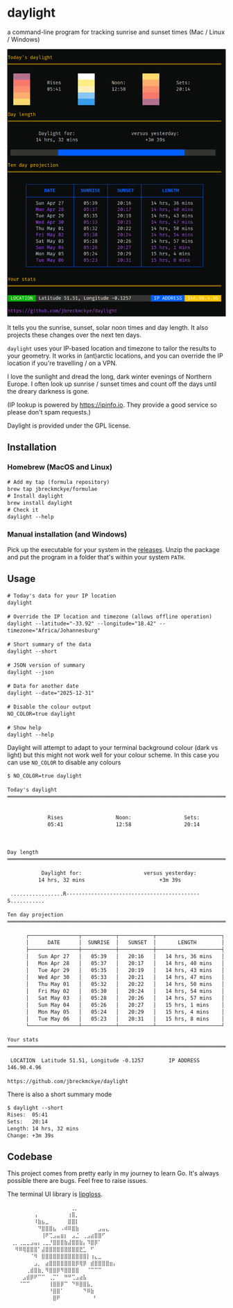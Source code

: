 # daylight

a command-line program for tracking sunrise and sunset times (Mac / Linux / Windows)

![img.png](img.png)

It tells you the sunrise, sunset, solar noon times and day length. It also projects these changes over the
next ten days.

`daylight` uses your IP-based location and timezone to tailor the results to your geometry. It works in (ant)arctic
locations, and you can override the IP location if you're travelling / on a VPN.

I love the sunlight and dread the long, dark winter evenings of Northern Europe. I often look up sunrise / sunset times
and count off the days until the dreary darkness is gone.

(IP lookup is powered by https://ipinfo.io. They provide a good service so please don't spam requests.)

Daylight is provided under the GPL license.

## Installation

### Homebrew (MacOS and Linux)

```shell
# Add my tap (formula repository)
brew tap jbreckmckye/formulae
# Install daylight
brew install daylight
# Check it
daylight --help
```

### Manual installation (and Windows)

Pick up the executable for your system in the [releases](https://github.com/jbreckmckye/daylight/releases).
Unzip the package and put the program in a folder that's within your system `PATH`.

## Usage

```shell
# Today's data for your IP location
daylight

# Override the IP location and timezone (allows offline operation)
daylight --latitude="-33.92" --longitude="18.42" --timezone="Africa/Johannesburg"

# Short summary of the data
daylight --short

# JSON version of summary
daylight --json

# Data for another date
daylight --date="2025-12-31"

# Disable the colour output
NO_COLOR=true daylight

# Show help
daylight --help
```

Daylight will attempt to adapt to your terminal background colour (dark vs light) but this might not work well for your
colour scheme. In this case you can use `NO_COLOR` to disable any colours

```
$ NO_COLOR=true daylight

Today's daylight                                                            
════════════════════════════════════════════════════════════════════════════
                                                                            
                                                                      
             Rises                 Noon:                 Sets:        
             05:41                 12:58                 20:14        
                                                                      
                                                                      
                                                                      
Day length                                                                  
════════════════════════════════════════════════════════════════════════════
                                                                            
           Daylight for:                    versus yesterday:         
          14 hrs, 32 mins                        +3m 39s              
                                                                           
 .................R-------------------------------------------S........... 
                                                                           
Ten day projection                                                          
════════════════════════════════════════════════════════════════════════════
                                                                            
      ┌────────────────┬───────────┬───────────┬─────────────────────┐      
      │      DATE      │  SUNRISE  │   SUNSET  │       LENGTH        │      
      ├────────────────┼───────────┼───────────┼─────────────────────┤      
      │   Sun Apr 27   │   05:39   │   20:16   │   14 hrs, 36 mins   │      
      │   Mon Apr 28   │   05:37   │   20:17   │   14 hrs, 40 mins   │      
      │   Tue Apr 29   │   05:35   │   20:19   │   14 hrs, 43 mins   │      
      │   Wed Apr 30   │   05:33   │   20:21   │   14 hrs, 47 mins   │      
      │   Thu May 01   │   05:32   │   20:22   │   14 hrs, 50 mins   │      
      │   Fri May 02   │   05:30   │   20:24   │   14 hrs, 54 mins   │      
      │   Sat May 03   │   05:28   │   20:26   │   14 hrs, 57 mins   │      
      │   Sun May 04   │   05:26   │   20:27   │   15 hrs, 1 mins    │      
      │   Mon May 05   │   05:24   │   20:29   │   15 hrs, 4 mins    │      
      │   Tue May 06   │   05:23   │   20:31   │   15 hrs, 8 mins    │      
      └────────────────┴───────────┴───────────┴─────────────────────┘      
                                                                            
Your stats                                                                  
════════════════════════════════════════════════════════════════════════════
                                                                            
 LOCATION  Latitude 51.51, Longitude -0.1257        IP ADDRESS  146.90.4.96 
                                                                            
https://github.com/jbreckmckye/daylight                                     

```

There is also a short summary mode

```
$ daylight --short
Rises:  05:41
Sets:   20:14
Length: 14 hrs, 32 mins
Change: +3m 39s
```

## Codebase

This project comes from pretty early in my journey to learn Go. It's always possible there are bugs.
Feel free to raise issues.

The terminal UI library is [lipgloss](https://github.com/charmbracelet/lipgloss).

```
⠀⠀⠀⠀⠀⠀⠀⠀⠀⠀⠀⠀ ⠀⠀⠀⠀⢀⡀⠀⠀⠀⠀⠀⠀⠀⠀⠀⠀⠀
⠀⠀⠀⠀⠀⠀⠀⢠⠀⠀⠀⠀⠀⠀⠀⠀⢰⣿⡀⠀⠀⠀⠀⠀⠀⠀⠀⠀⠀⠀
⠀⠀⠀⠀⠀⠀⠀⠸⣷⣦⣀⠀⠀⠀⠀⠀⣿⣿⡇⠀⠀⠀⠀⠀⠀⠀⠀⠀⠀⠀
⠀⠀⠀⠀⠀⠀⠀⠀⠙⣿⣿⣿⣦⠀⠠⠾⠿⣿⣷⠀⠀⠀⠀⠀⣠⣤⣄⠀⠀⠀
⠀⠀⠀⠀⠀⠀⠀⠀⠀⢸⠟⢉⣠⣤⣶⡆⠀⣠⣈⠀⢀⣠⣴⣿⣿⠋⠀⠀⠀⠀
⠀⢀⡀⢀⣀⣀⣠⣤⡄⢀⣀⡘⣿⣿⣿⣷⣼⣿⣿⣷⡄⠹⣿⡿⠁⠀⠀⠀⠀⠀
⠀⠀⠻⠿⢿⣿⣿⣿⠁⣼⣿⣿⣿⣿⣿⣿⣿⣿⣿⣟⣁⠀⠋⠀⠀⠀⠀⠀⠀⠀
⠀⠀⠀⠀⠀⠀⠈⠻⠀⣿⣿⣿⣿⣿⣿⣿⣿⣿⣿⣿⣿⡇⢰⣄⣀⠀⠀⠀⠀⠀
⠀⠀⠀⠀⠀⠀⠀⣠⡀⠀⣴⣿⣿⣿⣿⣿⣿⣿⡿⢿⡿⠀⣾⣿⣿⣿⣿⣶⡄⠀
⠀⠀⠀⠀⠀⢀⣾⣿⣷⡀⠻⣿⣿⡿⠻⣿⣿⣿⣿⠀⠀⠈⠉⠉⠉⠀⠀⠀⠀⠀
⠀⠀⠀⠀⣠⣾⡿⠟⠉⠉⠀⢀⡉⠁⠀⠛⠛⢉⣠⣴⣧⠀⠀⠀⠀⠀⠀⠀⠀⠀
⠀⠀⠀⠈⠉⠉⠀⠀⠀⠀⠀⢸⣿⣿⡿⠉⠀⠙⠿⣿⣿⣧⡀⠀⠀⠀⠀⠀⠀⠀
⠀⠀⠀⠀⠀⠀⠀⠀⠀⠀⠀⠘⣿⣿⠁⠀⠀⠀⠀⠀⠙⠿⣷⠀⠀⠀⠀⠀⠀⠀
⠀⠀⠀⠀⠀⠀⠀⠀⠀⠀⠀⠀⣿⠟⠀⠀⠀⠀⠀⠀⠀⠀ ⠃⠀⠀⠀⠀⠀⠀⠀
⠀⠀⠀⠀⠀⠀⠀⠀⠀⠀⠀⠀⠀⠀⠀⠀⠀⠀⠀⠀⠀⠀⠀⠀⠀⠀⠀⠀⠀⠀
```
